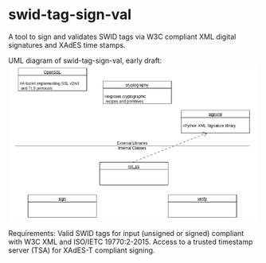 # swid-tag-sign-val
A tool to sign and validates SWID tags via W3C compliant XML digital signatures and XAdES time stamps.

UML diagram of swid-tag-sign-val, early draft: 
![alt text](https://github.com/openmorse/swid-tag-sign-val/raw/master/images/uml-v01.png)

Requirements:
Valid SWID tags for input (unsigned or signed) compliant with W3C XML and ISO/IETC 19770:2-2015.  Access to a trusted timestamp server (TSA) for XAdES-T compliant signing.
